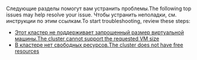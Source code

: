 <span data-ttu-id="a7fe6-101">Следующие разделы помогут вам устранить проблемы.</span><span class="sxs-lookup"><span data-stu-id="a7fe6-101">The following top issues may help resolve your issue.</span></span> <span data-ttu-id="a7fe6-102">Чтобы устранить неполадки, см. инструкции по этим ссылкам.</span><span class="sxs-lookup"><span data-stu-id="a7fe6-102">To start troubleshooting, review these steps:</span></span>

- [<span data-ttu-id="a7fe6-103">Этот кластер не поддерживает запрошенный размер виртуальной машины.</span><span class="sxs-lookup"><span data-stu-id="a7fe6-103">The cluster cannot support the requested VM size</span></span>](../articles/virtual-machines/linux/troubleshoot-deploy-vm.md#the-cluster-cannot-support-the-requested-vm-size)
- [<span data-ttu-id="a7fe6-104">В кластере нет свободных ресурсов.</span><span class="sxs-lookup"><span data-stu-id="a7fe6-104">The cluster does not have free resources</span></span>](../articles/virtual-machines/linux/troubleshoot-deploy-vm.md#the-cluster-does-not-have-free-resources)